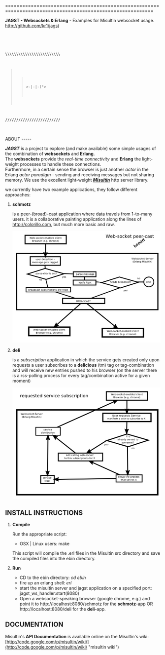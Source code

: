 ==========================================================================================================

**JAGST - Websockets & Erlang** - Examples for Misultin websocket usage.  
<http://github.com/kr1/jagst>
  
<br/>
<code>  

\\\\\\\\\\\\\\\\\\\\\\\\\\\\\\\\\\\\\\\\\\\\\\\\\\

>>    \>-|-|-(°>

/////////////////////////

</code>  
  
  <br/>
ABOUT
-----

***JAGST*** is a project to explore (and make available) some simple usages of the combination of **websockets** and **Erlang**.  
The **websockets** provide the _real-time connectivity_ and **Erlang** the light-weight processes to handle these connections.  
Furthermore, in a certain sense the browser is just another _actor_ in the Erlang _actor paradigm_ - sending and receiving messages but not sharing memory. We use the excellent light-weight [***Misultin***](http://github.com/ostinelli/misultin) http server library.

we currently have two example applications, they follow different approaches:

1.  **schmotz** 

    is a peer-(broad)-cast application where data travels from 1-to-many users.
    it is a collaborative painting application along the lines of http://colorillo.com, but much more basic and raw.

    ![peer broad cast](http://github.com/kr1/jagst/raw/master/static/websocket_high_level__peer_broad_cast.png "peer broad cast")

2.  **deli**

    is a _subscription_ application in which the service gets created only upon requests 
    a user subscribes to a **delicious** (tm) tag or tag-combination and will receive new entries pushed to his browser (on the server there is a rss-polling process for every tag/combination active for a given moment)

    ![requested service subscription](http://github.com/kr1/jagst/raw/master/static/websocket_high_level__requested_service_subscription.png "requested service subscription")


INSTALL INSTRUCTIONS
-------------------

1.  **Compile**

    Run the appropriate script:

    * OSX | Linux users:  make

    This script will compile the .erl files in the Misultin src directory and save the compiled files into the ebin directory.

2.  **Run**

    * CD to the ebin directory: *cd ebin*
    * fire up an erlang shell: *erl*
    * start the misultin server and jagst application on a specified port: jagst_ws_handler:start(8080)
    * Open a websocket-speaking browser (google chrome, e.g.) and point it to http://localhost:8080/schmotz for the **schmotz**-app OR http://localhost:8080/deli for the **deli**-app.


DOCUMENTATION
-------------

Misultin's **API Documentation** is available online on the Misultin's wiki: [http://code.google.com/p/misultin/wiki/](http://code.google.com/p/misultin/wiki/ "misultin wiki")
